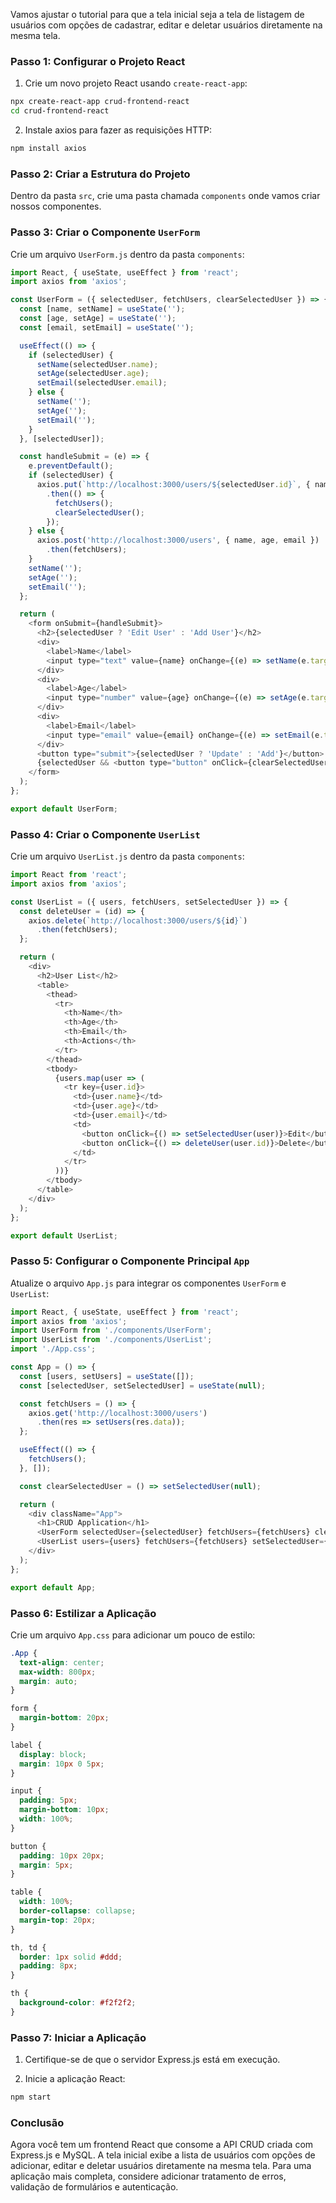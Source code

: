 Vamos ajustar o tutorial para que a tela inicial seja a tela de listagem de usuários com opções de cadastrar, editar e deletar usuários diretamente na mesma tela. 

### Passo 1: Configurar o Projeto React

1. Crie um novo projeto React usando `create-react-app`:

```bash
npx create-react-app crud-frontend-react
cd crud-frontend-react
```

2. Instale axios para fazer as requisições HTTP:

```bash
npm install axios
```

### Passo 2: Criar a Estrutura do Projeto

Dentro da pasta `src`, crie uma pasta chamada `components` onde vamos criar nossos componentes.

### Passo 3: Criar o Componente `UserForm`

Crie um arquivo `UserForm.js` dentro da pasta `components`:

```javascript
import React, { useState, useEffect } from 'react';
import axios from 'axios';

const UserForm = ({ selectedUser, fetchUsers, clearSelectedUser }) => {
  const [name, setName] = useState('');
  const [age, setAge] = useState('');
  const [email, setEmail] = useState('');

  useEffect(() => {
    if (selectedUser) {
      setName(selectedUser.name);
      setAge(selectedUser.age);
      setEmail(selectedUser.email);
    } else {
      setName('');
      setAge('');
      setEmail('');
    }
  }, [selectedUser]);

  const handleSubmit = (e) => {
    e.preventDefault();
    if (selectedUser) {
      axios.put(`http://localhost:3000/users/${selectedUser.id}`, { name, age, email })
        .then(() => {
          fetchUsers();
          clearSelectedUser();
        });
    } else {
      axios.post('http://localhost:3000/users', { name, age, email })
        .then(fetchUsers);
    }
    setName('');
    setAge('');
    setEmail('');
  };

  return (
    <form onSubmit={handleSubmit}>
      <h2>{selectedUser ? 'Edit User' : 'Add User'}</h2>
      <div>
        <label>Name</label>
        <input type="text" value={name} onChange={(e) => setName(e.target.value)} required />
      </div>
      <div>
        <label>Age</label>
        <input type="number" value={age} onChange={(e) => setAge(e.target.value)} required />
      </div>
      <div>
        <label>Email</label>
        <input type="email" value={email} onChange={(e) => setEmail(e.target.value)} required />
      </div>
      <button type="submit">{selectedUser ? 'Update' : 'Add'}</button>
      {selectedUser && <button type="button" onClick={clearSelectedUser}>Cancel</button>}
    </form>
  );
};

export default UserForm;
```

### Passo 4: Criar o Componente `UserList`

Crie um arquivo `UserList.js` dentro da pasta `components`:

```javascript
import React from 'react';
import axios from 'axios';

const UserList = ({ users, fetchUsers, setSelectedUser }) => {
  const deleteUser = (id) => {
    axios.delete(`http://localhost:3000/users/${id}`)
      .then(fetchUsers);
  };

  return (
    <div>
      <h2>User List</h2>
      <table>
        <thead>
          <tr>
            <th>Name</th>
            <th>Age</th>
            <th>Email</th>
            <th>Actions</th>
          </tr>
        </thead>
        <tbody>
          {users.map(user => (
            <tr key={user.id}>
              <td>{user.name}</td>
              <td>{user.age}</td>
              <td>{user.email}</td>
              <td>
                <button onClick={() => setSelectedUser(user)}>Edit</button>
                <button onClick={() => deleteUser(user.id)}>Delete</button>
              </td>
            </tr>
          ))}
        </tbody>
      </table>
    </div>
  );
};

export default UserList;
```

### Passo 5: Configurar o Componente Principal `App`

Atualize o arquivo `App.js` para integrar os componentes `UserForm` e `UserList`:

```javascript
import React, { useState, useEffect } from 'react';
import axios from 'axios';
import UserForm from './components/UserForm';
import UserList from './components/UserList';
import './App.css';

const App = () => {
  const [users, setUsers] = useState([]);
  const [selectedUser, setSelectedUser] = useState(null);

  const fetchUsers = () => {
    axios.get('http://localhost:3000/users')
      .then(res => setUsers(res.data));
  };

  useEffect(() => {
    fetchUsers();
  }, []);

  const clearSelectedUser = () => setSelectedUser(null);

  return (
    <div className="App">
      <h1>CRUD Application</h1>
      <UserForm selectedUser={selectedUser} fetchUsers={fetchUsers} clearSelectedUser={clearSelectedUser} />
      <UserList users={users} fetchUsers={fetchUsers} setSelectedUser={setSelectedUser} />
    </div>
  );
};

export default App;
```

### Passo 6: Estilizar a Aplicação

Crie um arquivo `App.css` para adicionar um pouco de estilo:

```css
.App {
  text-align: center;
  max-width: 800px;
  margin: auto;
}

form {
  margin-bottom: 20px;
}

label {
  display: block;
  margin: 10px 0 5px;
}

input {
  padding: 5px;
  margin-bottom: 10px;
  width: 100%;
}

button {
  padding: 10px 20px;
  margin: 5px;
}

table {
  width: 100%;
  border-collapse: collapse;
  margin-top: 20px;
}

th, td {
  border: 1px solid #ddd;
  padding: 8px;
}

th {
  background-color: #f2f2f2;
}
```

### Passo 7: Iniciar a Aplicação

1. Certifique-se de que o servidor Express.js está em execução.

2. Inicie a aplicação React:

```bash
npm start
```

### Conclusão

Agora você tem um frontend React que consome a API CRUD criada com Express.js e MySQL. A tela inicial exibe a lista de usuários com opções de adicionar, editar e deletar usuários diretamente na mesma tela. Para uma aplicação mais completa, considere adicionar tratamento de erros, validação de formulários e autenticação.